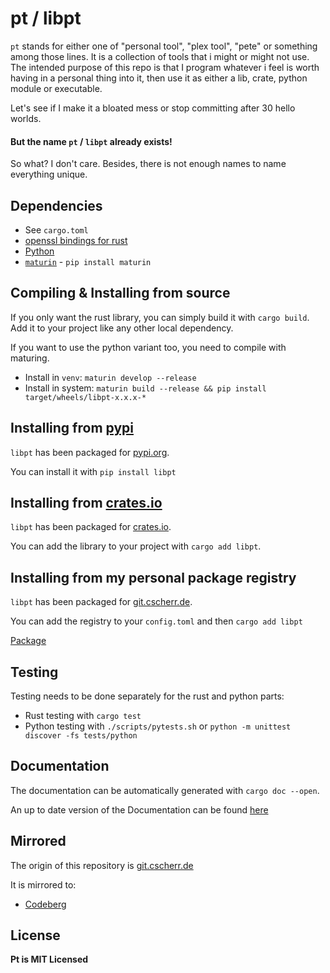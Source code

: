 # pt / libpt

`pt` stands for either one of "personal tool", "plex tool", "pete" or something among those lines.
It is a collection of tools that i might or might not use. The intended purpose of this repo is that
I program whatever i feel is worth having in a personal thing into it, then use it as either a lib,
crate, python module or executable.

Let's see if I make it a bloated mess or stop committing after 30 hello worlds.

#### But the name `pt` / `libpt` already exists!

So what? I don't care. Besides, there is not enough names to name everything unique.

## Dependencies

- See `cargo.toml`
- [openssl bindings for rust](https://docs.rs/openssl/latest/openssl/)
- [Python](https://www.python.org/)
- [`maturin`](https://maturin.rs) - `pip install maturin`

## Compiling & Installing from source

If you only want the rust library, you can simply build it with `cargo build`. Add it to your
project like any other local dependency.

If you want to use the python variant too, you need to compile with maturing.

- Install in `venv`: `maturin develop --release`
- Install in system: `maturin build --release && pip install target/wheels/libpt-x.x.x-*`

## Installing from [pypi](https://pypi.org)

`libpt` has been packaged for [pypi.org](https://pypi.org/project/libpt/).

You can install it with `pip install libpt`

## Installing from [crates.io](https://crates.io)

`libpt` has been packaged for [crates.io](https://crates.io/crates/libpt).

You can add the library to your project with `cargo add libpt`.

## Installing from my personal package registry

`libpt` has been packaged for [git.cscherr.de](https://git.cscherr.de).

You can add the registry to your `config.toml` and then `cargo add libpt`

[Package](https://git.cscherr.de/PlexSheep/-/packages/cargo/libpt/)

## Testing

Testing needs to be done separately for the rust and python parts:

- Rust testing with `cargo test`
- Python testing with `./scripts/pytests.sh` or `python -m unittest discover -fs tests/python`

## Documentation

The documentation can be automatically generated with `cargo doc --open`.

An up to date version of the Documentation can be found [here](https://docs.rs/libpt/)

## Mirrored

The origin of this repository is [git.cscherr.de](https://git.cscherr.de/PlexSheep/pt)

It is mirrored to:
- [Codeberg](https://codeberg.org/PlexSheep/pt)


## License

**Pt is MIT Licensed**
